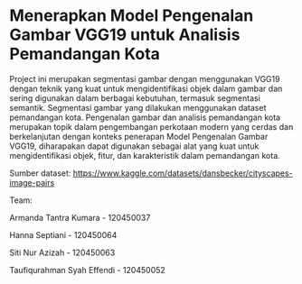 # Menerapkan Model Pengenalan Gambar VGG19 untuk Analisis Pemandangan Kota
Project ini merupakan segmentasi gambar dengan menggunakan VGG19 dengan teknik yang kuat untuk mengidentifikasi objek dalam gambar dan sering digunakan dalam berbagai kebutuhan, termasuk segmentasi semantik. Segmentasi gambar yang dilakukan menggunakan dataset pemandangan kota. Pengenalan gambar dan analisis pemandangan kota merupakan topik dalam pengembangan perkotaan modern yang cerdas dan berkelanjutan dengan konteks penerapan Model Pengenalan Gambar VGG19, diharapakan dapat digunakan sebagai alat yang kuat untuk mengidentifikasi objek, fitur, dan karakteristik dalam pemandangan kota.

Sumber dataset: https://www.kaggle.com/datasets/dansbecker/cityscapes-image-pairs

Team:

Armanda Tantra Kumara - 120450037

Hanna Septiani - 120450064

Siti Nur Azizah - 120450063

Taufiqurahman Syah Effendi - 120450052
